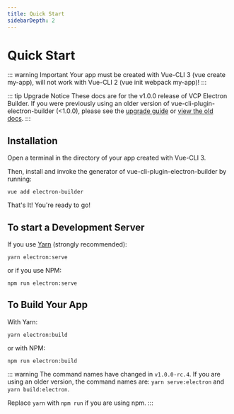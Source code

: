 ```yaml
---
title: Quick Start
sidebarDepth: 2
---
```


# Quick Start

::: warning Important
Your app must be created with Vue-CLI 3 (vue create my-app), will not work with Vue-CLI 2 (vue init webpack my-app)!
:::

::: tip Upgrade Notice
These docs are for the v1.0.0 release of VCP Electron Builder. If you were previously using an older version of vue-cli-plugin-electron-builder (<1.0.0), please see the [upgrade guide](./upgrading.md) or [view the old docs](https://github.com/nklayman/vue-cli-plugin-electron-builder/tree/legacy).
:::

## Installation

Open a terminal in the directory of your app created with Vue-CLI 3.

Then, install and invoke the generator of vue-cli-plugin-electron-builder by running:

`vue add electron-builder`

That's It! You're ready to go!

## To start a Development Server

If you use [Yarn](https://yarnpkg.com/en/) (strongly recommended):

`yarn electron:serve`

or if you use NPM:

`npm run electron:serve`

## To Build Your App

With Yarn:

`yarn electron:build`

or with NPM:

`npm run electron:build`

::: warning
The command names have changed in `v1.0.0-rc.4`. If you are using an older version, the command names are:
`yarn serve:electron`
and
`yarn build:electron`.

Replace `yarn` with `npm run` if you are using npm.
:::
